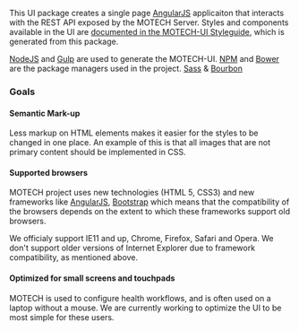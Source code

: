 This UI package creates a single page [AngularJS](https://angularjs.org/) applicaiton that interacts with the REST API exposed by the MOTECH Server. Styles and components available in the UI are [documented in the MOTECH-UI Styleguide](http://styleguide.motechproject.org), which is generated from this package.

[NodeJS](https://nodejs.org) and [Gulp](http://gulpjs.com/) are used to generate the MOTECH-UI. [NPM](https://www.npmjs.com/) and [Bower](http://bower.io/) are the package managers used in the project. [Sass](http://sass-lang.com/) & [Bourbon](http://bourbon.io/)

### Goals

#### Semantic Mark-up
Less markup on HTML elements makes it easier for the styles to be changed in one place. An example of this is that all images that are not primary content should be implemented in CSS.

#### Supported browsers
MOTECH project uses new technologies (HTML 5, CSS3) and new frameworks like [AngularJS](https://angularjs.org/), [Bootstrap](http://getbootstrap.com/)
which means that the compatibility of the browsers depends on the extent to which these frameworks support old browsers.

We officialy support IE11 and up, Chrome, Firefox, Safari and Opera. We don't support older versions of Internet Explorer due to framework compatibility, as mentioned above.
                                                                                                                                                                              


#### Optimized for small screens and touchpads
MOTECH is used to configure health workflows, and is often used on a laptop without a mouse. We are currently working to optimize the UI to be most simple for these users.
